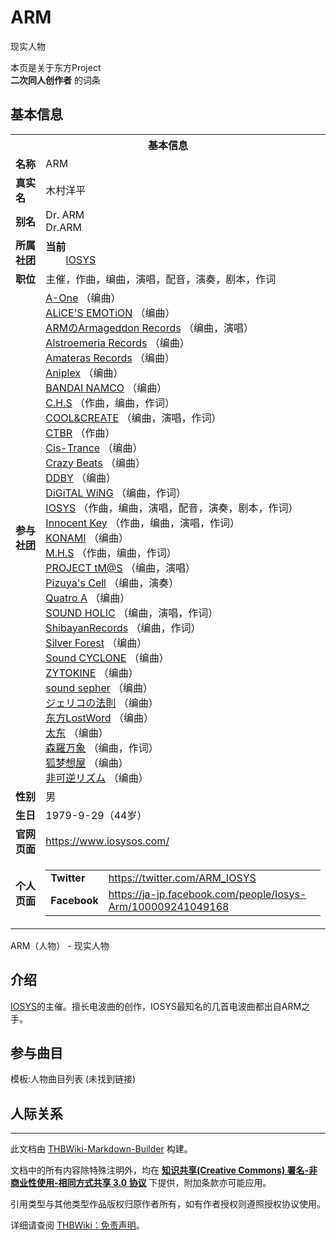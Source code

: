 # ARM

<!-- source html: G:\repos\THBWiki-Markdown-Builder\THBWikiMarkdown\Temp\main\4\42\ns0%3AARM.html -->

现实人物

本页是关于东方Project  
 **二次同人创作者** 的词条
## 基本信息

<table><tbody><tr><th colspan="3">基本信息</th></tr><tr><td class="label"><b>名称</b></td><td> ARM </td></tr><tr><td class="label"><b>真实名</b></td><td>木村洋平</td></tr><tr><td class="label"><b>别名</b></td><td>Dr. ARM<br>Dr.ARM</td></tr><tr><td class="label"><b>所属社团</b></td><td><b>当前</b><div style="margin-left:2em;"><a href="./IOSYS.md" title="IOSYS">IOSYS</a></div></td></tr><tr><td class="label"><b>职位</b></td><td>主催，作曲，编曲，演唱，配音，演奏，剧本，作词</td></tr><tr><td class="label"><b>参与社团</b></td><td><a href="./A-One.md" title="A-One">A-One</a> （编曲）<br><a href="./ALiCE'S_EMOTiON.md" title="ALiCE&#39;S EMOTiON">ALiCE'S EMOTiON</a> （编曲）<br><a href="./ARMのArmageddon_Records.md" title="ARMのArmageddon Records">ARMのArmageddon Records</a> （编曲，演唱）<br><a href="./Alstroemeria_Records.md" title="Alstroemeria Records">Alstroemeria Records</a> （编曲）<br><a href="./Amateras_Records.md" title="Amateras Records">Amateras Records</a> （编曲）<br><a href="/index.php?title=Aniplex&amp;action=edit&amp;redlink=1" class="new" title="Aniplex（页面不存在）">Aniplex</a> （编曲）<br><a href="/index.php?title=BANDAI_NAMCO&amp;action=edit&amp;redlink=1" class="new" title="BANDAI NAMCO（页面不存在）">BANDAI NAMCO</a> （编曲）<br><a href="./C.H.S.md" title="C.H.S">C.H.S</a> （作曲，编曲，作词）<br><a href="./COOL&CREATE.md" title="COOL&amp;CREATE">COOL&amp;CREATE</a> （编曲，演唱，作词）<br><a href="./CTBR.md" title="CTBR">CTBR</a> （作曲）<br><a href="./Cis-Trance.md" title="Cis-Trance">Cis-Trance</a> （编曲）<br><a href="./Crazy_Beats.md" title="Crazy Beats">Crazy Beats</a> （编曲）<br><a href="./DDBY.md" title="DDBY">DDBY</a> （编曲）<br><a href="./DiGiTAL_WiNG.md" title="DiGiTAL WiNG">DiGiTAL WiNG</a> （编曲，作词）<br><a href="./IOSYS.md" title="IOSYS">IOSYS</a> （作曲，编曲，演唱，配音，演奏，剧本，作词）<br><a href="./Innocent_Key.md" title="Innocent Key">Innocent Key</a> （作曲，编曲，演唱，作词）<br><a href="./KONAMI.md" title="KONAMI">KONAMI</a> （编曲）<br><a href="./M.H.S.md" title="M.H.S">M.H.S</a> （作曲，编曲，作词）<br><a href="/index.php?title=PROJECT_tM@S&amp;action=edit&amp;redlink=1" class="new" title="PROJECT tM@S（页面不存在）">PROJECT tM@S</a> （编曲，演唱）<br><a href="./Pizuya's_Cell.md" title="Pizuya&#39;s Cell">Pizuya's Cell</a> （编曲，演奏）<br><a href="/index.php?title=Quatro_A&amp;action=edit&amp;redlink=1" class="new" title="Quatro A（页面不存在）">Quatro A</a> （编曲）<br><a href="./SOUND_HOLIC.md" title="SOUND HOLIC">SOUND HOLIC</a> （编曲，演唱，作词）<br><a href="./ShibayanRecords.md" title="ShibayanRecords">ShibayanRecords</a> （编曲，作词）<br><a href="./Silver_Forest.md" title="Silver Forest">Silver Forest</a> （编曲）<br><a href="./Sound_CYCLONE.md" title="Sound CYCLONE">Sound CYCLONE</a> （编曲）<br><a href="./ZYTOKINE.md" title="ZYTOKINE">ZYTOKINE</a> （编曲）<br><a href="./sound_sepher.md" title="sound sepher">sound sepher</a> （编曲）<br><a href="./ジェリコの法則.md" title="ジェリコの法則">ジェリコの法則</a> （编曲）<br><a href="./东方LostWord.md" title="东方LostWord">东方LostWord</a> （编曲）<br><a href="./太东.md" title="太东">太东</a> （编曲）<br><a href="./森羅万象.md" title="森羅万象">森羅万象</a> （编曲，作词）<br><a href="./狐梦想屋.md" title="狐梦想屋">狐梦想屋</a> （编曲）<br><a href="./非可逆リズム.md" title="非可逆リズム">非可逆リズム</a> （编曲）</td></tr><tr><td class="label"><b>性别</b></td><td>男</td></tr><tr><td class="label"><b>生日</b></td><td>1979-9-29（44岁）</td></tr><tr><td class="label"><b>官网页面</b></td><td><a rel="nofollow" class="external free" href="https://www.iosysos.com/">https://www.iosysos.com/</a></td></tr><tr><td class="label"><b>个人页面</b></td><td><table border="0" cellspacing="0" cellpadding="0"><tbody><tr><td><b>Twitter</b></td><td><a rel="nofollow" class="external free" href="https://twitter.com/ARM_IOSYS">https://twitter.com/ARM_IOSYS</a></td></tr><tr><td><b>Facebook</b></td><td><a rel="nofollow" class="external free" href="https://ja-jp.facebook.com/people/Iosys-Arm/100009241049168">https://ja-jp.facebook.com/people/Iosys-Arm/100009241049168</a></td></tr></tbody></table></td></tr></tbody></table>

ARM（人物） - 现实人物
## 介绍
  
[IOSYS](./IOSYS.md)的主催。擅长电波曲的创作，IOSYS最知名的几首电波曲都出自ARM之手。
  

## 参与曲目
  
模板:人物曲目列表 (未找到链接)
  

## 人际关系




---

此文档由 [THBWiki-Markdown-Builder](https://github.com/Delsin-Yu/THBWiki-Markdown-Builder) 构建。

文档中的所有内容除特殊注明外，均在 [**知识共享(Creative Commons) 署名-非商业性使用-相同方式共享 3.0 协议**](https://creativecommons.org/licenses/by-sa/3.0/deed.zh-hans) 下提供，附加条款亦可能应用。

引用类型与其他类型作品版权归原作者所有，如有作者授权则遵照授权协议使用。

详细请查阅 [THBWiki：免责声明](https://thbwiki.cc/THBWiki:%E5%85%8D%E8%B4%A3%E5%A3%B0%E6%98%8E)。

